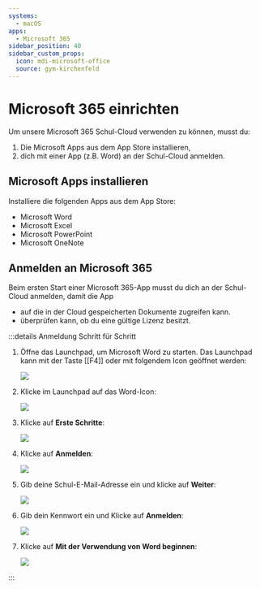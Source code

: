 ```yaml
---
systems:
  - macOS
apps:
  - Microsoft 365
sidebar_position: 40
sidebar_custom_props:
  icon: mdi-microsoft-office
  source: gym-kirchenfeld
---
```


# Microsoft 365 einrichten



Um unsere Microsoft 365 Schul-Cloud verwenden zu können, musst du:

1. Die Microsoft Apps aus dem App Store installieren,
2. dich mit einer App (z.B. Word) an der Schul-Cloud anmelden.

## Microsoft Apps installieren

Installiere die folgenden Apps aus dem App Store:

- Microsoft Word
- Microsoft Excel
- Microsoft PowerPoint
- Microsoft OneNote

## Anmelden an Microsoft 365

Beim ersten Start einer Microsoft 365-App musst du dich an der Schul-Cloud anmelden, damit die App

- auf die in der Cloud gespeicherten Dokumente zugreifen kann.
- überprüfen kann, ob du eine gültige Lizenz besitzt.

:::details Anmeldung Schritt für Schritt

1. Öffne das Launchpad, um Microsoft Word zu starten. Das Launchpad kann mit der Taste [[F4]] oder mit folgendem Icon geöffnet werden:

    ![](./launchpad-icon.png)

2. Klicke im Launchpad auf das Word-Icon:

    ![](./microsoft-word-icon.png)

3. Klicke auf __Erste Schritte__:

    ![](./office-login-1.png)

4. Klicke auf __Anmelden__:

    ![](./office-login-2.png)

5. Gib deine Schul-E-Mail-Adresse ein und klicke auf __Weiter__:

    ![](./office-login-3.png)

6. Gib dein Kennwort ein und Klicke auf __Anmelden__:

    ![](./office-login-4.png)

7. Klicke auf __Mit der Verwendung von Word beginnen__:

    ![](./office-login-5.png)

:::

[1]: https://portal.office.com/account#home
